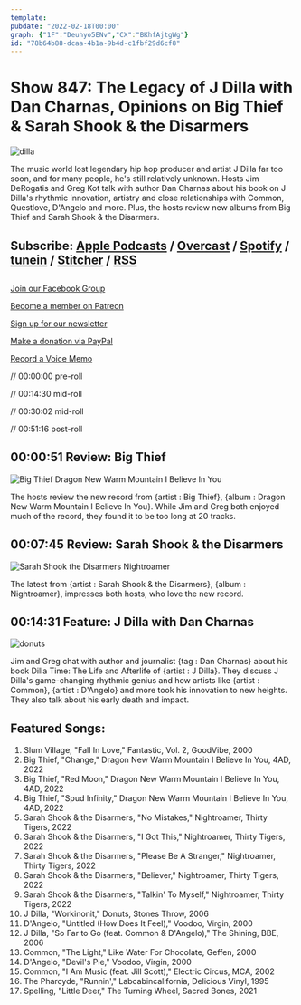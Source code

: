 ```yaml
---
template: 
pubdate: "2022-02-18T00:00"
graph: {"1F":"Deuhyo5ENv","CX":"BKhfAjtgWg"}
id: "78b64b88-dcaa-4b1a-9b4d-c1fbf29d6cf8"
---
```






# Show 847: The Legacy of J Dilla with Dan Charnas, Opinions on Big Thief & Sarah Shook & the Disarmers

![dilla](https://static.soundopinions.org/images/2022/dilla-time-683x1024.jpeg)

The music world lost legendary hip hop producer and artist J Dilla far too soon, and for many people, he's still relatively unknown. Hosts Jim DeRogatis and Greg Kot talk with author Dan Charnas about his book on J Dilla's rhythmic innovation, artistry and close relationships with Common, Questlove, D'Angelo and more. Plus, the hosts review new albums from Big Thief and Sarah Shook & the Disarmers. 



## Subscribe: [Apple Podcasts](https://itunes.apple.com/us/podcast/sound-opinions/id94793843) / [Overcast](https://overcast.fm/itunes94793843/sound-opinions) / [Spotify](https://open.spotify.com/show/1kNR8YL7TBrQuRxDdS4wtU) / [tunein](https://tunein.com/podcasts/Music-Podcasts/Sound-Opinions-p60273/) / [Stitcher](http://www.stitcher.com/podcast/sound-opinions) / [RSS](https://feeds.simplecast.com/Nn6fjnB0)



## 

[Join our Facebook Group](https://bit.ly/3sivr9T)

[Become a member on Patreon](https://bit.ly/3slWZvc)

[Sign up for our newsletter](https://bit.ly/3eEvRnG)

[Make a donation via PayPal](https://bit.ly/3dmt9lU)

[Record a Voice Memo](https://bit.ly/2RyD5Ah)

// 00:00:00 pre-roll

// 00:14:30 mid-roll

// 00:30:02 mid-roll

// 00:51:16 post-roll



## 00:00:51 Review: Big Thief

![Big Thief Dragon New Warm Mountain I Believe In You](https://static.soundopinions.org/assets/847/1F1.jpg)

The hosts review the new record from {artist : Big Thief}, {album : Dragon New Warm Mountain I Believe In You}. While Jim and Greg both enjoyed much of the record, they found it to be too long at 20 tracks.



## 00:07:45 Review: Sarah Shook & the Disarmers

![Sarah Shook  the Disarmers Nightroamer](https://static.soundopinions.org/assets/847/CX1.jpg)

The latest from {artist : Sarah Shook & the Disarmers}, {album : Nightroamer}, impresses both hosts, who love the new record.



## 00:14:31 Feature: J Dilla with Dan Charnas

![donuts](https://static.soundopinions.org/images/2022/r-9196383-1476477988-7310.jpeg)

Jim and Greg chat with author and journalist {tag : Dan Charnas} about his book Dilla Time: The Life and Afterlife of {artist : J Dilla}. They discuss J Dilla's game-changing rhythmic genius and how artists like {artist : Common}, {artist : D'Angelo} and more took his innovation to new heights. They also talk about his early death and impact.



## Featured Songs:

1. Slum Village, "Fall In Love," Fantastic, Vol. 2, GoodVibe, 2000
2. Big Thief, "Change," Dragon New Warm Mountain I Believe In You, 4AD, 2022
3. Big Thief, "Red Moon," Dragon New Warm Mountain I Believe In You, 4AD, 2022
4. Big Thief, "Spud Infinity," Dragon New Warm Mountain I Believe In You, 4AD, 2022
5. Sarah Shook & the Disarmers, "No Mistakes," Nightroamer, Thirty Tigers, 2022
6. Sarah Shook & the Disarmers, "I Got This," Nightroamer, Thirty Tigers, 2022
7. Sarah Shook & the Disarmers, "Please Be A Stranger," Nightroamer, Thirty Tigers, 2022
8. Sarah Shook & the Disarmers, "Believer," Nightroamer, Thirty Tigers, 2022
9. Sarah Shook & the Disarmers, "Talkin' To Myself," Nightroamer, Thirty Tigers, 2022
10. J Dilla, "Workinonit," Donuts, Stones Throw, 2006
11. D'Angelo, "Untitled (How Does It Feel)," Voodoo, Virgin, 2000
12. J Dilla, "So Far to Go (feat. Common & D'Angelo)," The Shining, BBE, 2006
13. Common, "The Light," Like Water For Chocolate, Geffen, 2000
14. D'Angelo, "Devil's Pie," Voodoo, Virgin, 2000
15. Common, "I Am Music (feat. Jill Scott)," Electric Circus, MCA, 2002
16. The Pharcyde, "Runnin'," Labcabincalifornia, Delicious Vinyl, 1995
17. Spelling, "Little Deer," The Turning Wheel, Sacred Bones, 2021